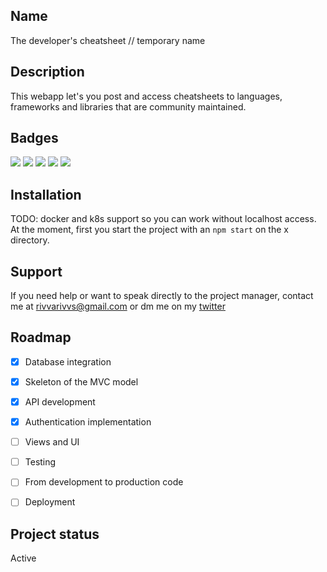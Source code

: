 ## Name

The developer's cheatsheet
// temporary name

## Description

This webapp let's you post and access cheatsheets to languages, frameworks and libraries that are community maintained.

## Badges

![](https://img.shields.io/badge/Repo%20Manager-GitHub-lightgreen)
![](https://img.shields.io/badge/database-MongoDB-yellowgreen)
![](https://img.shields.io/badge/code-JavaScript-lightblue)
![](https://img.shields.io/badge/code-NodeJS-white)
![](https://img.shields.io/badge/Testing-Jest-orange)

## Installation

TODO: docker and k8s support so you can work without localhost access.
At the moment, first you start the project with an `npm start` on the x directory. 

## Support

If you need help or want to speak directly to the project manager, contact me at rivvarivvs@gmail.com or dm me on my [twitter](https://twitter.com/rivva_a)

## Roadmap

- [x] Database integration
- [x] Skeleton of the MVC model
- [x] API development
- [x] Authentication implementation
- [ ] Views and UI
- [ ] Testing
- [ ] From development to production code
- [ ] Deployment


## Project status

Active